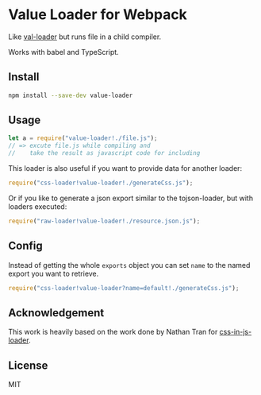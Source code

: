 # Value Loader for Webpack

Like [val-loader](https://github.com/webpack-contrib/val-loader) but runs
file in a child compiler.

Works with babel and TypeScript.

## Install

```bash
npm install --save-dev value-loader
```

## Usage

``` javascript
let a = require("value-loader!./file.js");
// => excute file.js while compiling and
//    take the result as javascript code for including
```

This loader is also useful if you want to provide data for another loader:

``` javascript
require("css-loader!value-loader!./generateCss.js");
```

Or if you like to generate a json export similar to the tojson-loader, but with loaders executed:

``` javascript
require("raw-loader!value-loader!./resource.json.js");
```


## Config

Instead of getting the whole `exports` object you can set `name` to the
named export you want to retrieve.

``` javascript
require("css-loader!value-loader?name=default!./generateCss.js");
```

## Acknowledgement

This work is heavily based on the work done by Nathan Tran for
[css-in-js-loader](https://github.com/nthtran/css-in-js-loader).

## License

MIT
